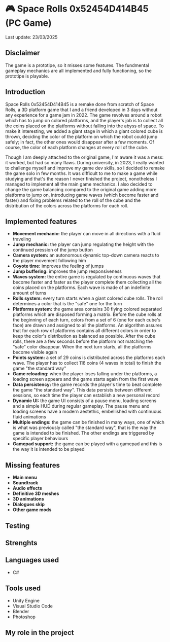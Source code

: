 # 🎮 Space Rolls 0x52454D414B45 (PC Game)
Last update: 23/03/2025
## Disclaimer
The game is a prototipe, so it misses some features. The fundmental gameplay mechanics are all implemented and fully functioning, so the prototipe is playable.
## Introduction
Space Rolls 0x52454D414B45 is a remake done from scratch of Space Rolls, a 3D platform game that I and a friend developed in 3 days without any experience for a game jam in 2022. The game revolves around a robot which has to jump on colored platforms, 
and the player's job is to collect all the coins placed on the platforms without falling into the abyss of space. To make it interesting, we added a giant stage in which a giant colored cube is thrown, deciding the color of the platform on which the 
robot could jump safely; in fact, the other ones would disappear after a few moments. Of course, the color of each platform changes at every roll of the cube. 

Though I am deeply attached to the original game, I'm aware it was a mess: it worked, but had so many flaws. During university, in 2023, I really wanted to challenge myself and improve my game dev skills, so I decided to remake the game solo in few months. 
It was difficult to me to make a game while studying and that's the reason I never finished the project, nonotheless I managed to implement all the main game mechanics. I also decided to change the game balancing compared to the original game adding 
more platforms to jump on, introducing game waves (which become faster and faster) and fixing problems related to the roll of the cube and the distribution of the colors across the platforms for each roll.
## Implemented features
- **Movement mechanic:** the player can move in all directions with a fluid traveling
- **Jump mechanic:** the player can jump regulating the height with the continued pression of the jump button
- **Camera system:** an autonomous dynamic top-down camera reacts to the player movement following him
- **Coyote time:** improves the feeling of jumps
- **Jump buffering:** improves the jump responsiveness
- **Waves system:** the entire game is regulated by continuous waves that become faster and faster as the player complete them collecting all the coins placed on the platforms. Each wave is made of an indefinite amount of turns 
- **Rolls system:** every turn starts when a giant colored cube rolls. The roll determines a color that is the "safe" one for the turn
- **Platforms system:** the game area contains 30 flying colored separated platforms which are disposed forming a matrix. Before the cube rolls at the beginning of each turn, colors from a set of 6 (one for each cube's face) are drawn and assigned
to all the platforms. An algorithm assures that for each row of platforms contains all different colors in order to keep the color's distribution as balanced as possible. After the cube rolls, there are a few seconds before the platform not matching
the "safe" color disappear. When the next turn starts, all the platforms become visible again
- **Points system:** a set of 29 coins is distributed across the platforms each wave. The player has to collect 116 coins (4 waves in total) to finish the game "the standard way"
- **Game reloading:** when the player loses falling under the platforms, a loading screen appears and the game starts again from the first wave
- **Data persistency:** the game records the player's time to beat complete the game "the standard way". This data persists between different sessions, so each time the player can establish a new personal record
- **Dynamic UI:** the game UI consists of a pause menu, loading screens and a simple HUD during regular gameplay. The pause menu and loading screens have a modern aestethic, embellished with continuous fluid animations
- **Multiple endings:** the game can be finished in many ways, one of which is what was previously called "the standard way", that is the way the game is intended to be finished. The other endings are triggered by specific player behaviours 
- **Gamepad support:** the game can be played with a gamepad and this is the way it is intended to be played
## Missing features
- **Main menu**
- **Soundtrack**
- **Audio effects**
- **Definitive 3D meshes**
- **3D animations**
- **Dialogues skip**
- **Other game mods**
## Testing
## Strenghts
## Languages used
- C#
## Tools used
- Unity Engine
- Visual Studio Code
- Blender
- Photoshop
## My role in the project
